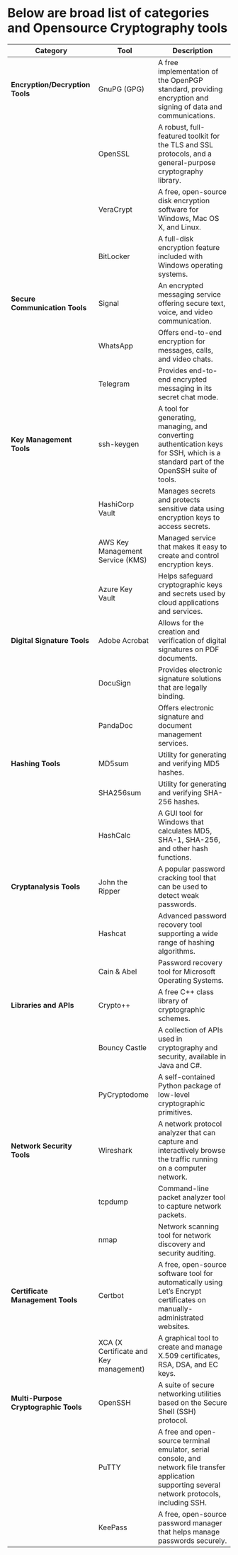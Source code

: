 # Below are broad list of categories and Opensource Cryptography tools

| **Category**                  | **Tool**                                    | **Description**                                                                                                   |
|-------------------------------|---------------------------------------------|-------------------------------------------------------------------------------------------------------------------|
| **Encryption/Decryption Tools** | GnuPG (GPG)                                 | A free implementation of the OpenPGP standard, providing encryption and signing of data and communications.       |
|                               | OpenSSL                                     | A robust, full-featured toolkit for the TLS and SSL protocols, and a general-purpose cryptography library.        |
|                               | VeraCrypt                                   | A free, open-source disk encryption software for Windows, Mac OS X, and Linux.                                    |
|                               | BitLocker                                   | A full-disk encryption feature included with Windows operating systems.                                          |
| **Secure Communication Tools**| Signal                                      | An encrypted messaging service offering secure text, voice, and video communication.                             |
|                               | WhatsApp                                    | Offers end-to-end encryption for messages, calls, and video chats.                                               |
|                               | Telegram                                    | Provides end-to-end encrypted messaging in its secret chat mode.                                                 |
| **Key Management Tools**      | ssh-keygen                                  | A tool for generating, managing, and converting authentication keys for SSH, which is a standard part of the OpenSSH suite of tools. |
|                               | HashiCorp Vault                             | Manages secrets and protects sensitive data using encryption keys to access secrets.                             |
|                               | AWS Key Management Service (KMS)            | Managed service that makes it easy to create and control encryption keys.                                        |
|                               | Azure Key Vault                             | Helps safeguard cryptographic keys and secrets used by cloud applications and services.                          |
| **Digital Signature Tools**   | Adobe Acrobat                               | Allows for the creation and verification of digital signatures on PDF documents.                                 |
|                               | DocuSign                                    | Provides electronic signature solutions that are legally binding.                                                |
|                               | PandaDoc                                    | Offers electronic signature and document management services.                                                    |
| **Hashing Tools**             | MD5sum                                      | Utility for generating and verifying MD5 hashes.                                                                 |
|                               | SHA256sum                                   | Utility for generating and verifying SHA-256 hashes.                                                             |
|                               | HashCalc                                    | A GUI tool for Windows that calculates MD5, SHA-1, SHA-256, and other hash functions.                            |
| **Cryptanalysis Tools**       | John the Ripper                             | A popular password cracking tool that can be used to detect weak passwords.                                       |
|                               | Hashcat                                     | Advanced password recovery tool supporting a wide range of hashing algorithms.                                   |
|                               | Cain & Abel                                 | Password recovery tool for Microsoft Operating Systems.                                                          |
| **Libraries and APIs**        | Crypto++                                    | A free C++ class library of cryptographic schemes.                                                               |
|                               | Bouncy Castle                               | A collection of APIs used in cryptography and security, available in Java and C#.                                |
|                               | PyCryptodome                                | A self-contained Python package of low-level cryptographic primitives.                                           |
| **Network Security Tools**    | Wireshark                                   | A network protocol analyzer that can capture and interactively browse the traffic running on a computer network.  |
|                               | tcpdump                                     | Command-line packet analyzer tool to capture network packets.                                                    |
|                               | nmap                                        | Network scanning tool for network discovery and security auditing.                                               |
| **Certificate Management Tools** | Certbot                                    | A free, open-source software tool for automatically using Let’s Encrypt certificates on manually-administrated websites. |
|                               | XCA (X Certificate and Key management)      | A graphical tool to create and manage X.509 certificates, RSA, DSA, and EC keys.                                 |
| **Multi-Purpose Cryptographic Tools** | OpenSSH                                    | A suite of secure networking utilities based on the Secure Shell (SSH) protocol.                                  |
|                               | PuTTY                                       | A free and open-source terminal emulator, serial console, and network file transfer application supporting several network protocols, including SSH. |
|                               | KeePass                                     | A free, open-source password manager that helps manage passwords securely.                                       |
